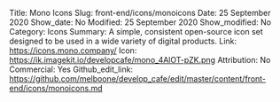 Title: Mono Icons
Slug: front-end/icons/monoicons
Date: 25 September 2020
Show_date: No
Modified: 25 September 2020
Show_modified: No
Category: Icons
Summary: A simple, consistent open-source icon set designed to be used in a wide variety of digital products.
Link: https://icons.mono.company/
Icon: https://ik.imagekit.io/developcafe/mono_4AlOT-pZK.png
Attribution: No
Commercial: Yes
Github_edit_link: https://github.com/melboone/develop_cafe/edit/master/content/front-end/icons/monoicons.md
